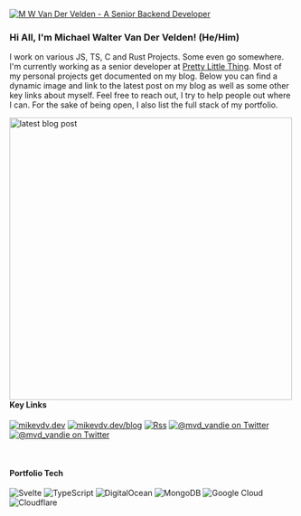 [![M W Van Der Velden - A Senior Backend Developer](https://user-images.githubusercontent.com/9092863/176887477-2dc8f575-7779-42a3-89e8-be194a87d0e6.png)](https://mikevdv.dev)

### Hi All, I'm Michael Walter Van Der Velden! (He/Him)

I work on various JS, TS, C and Rust Projects. Some even go somewhere.
I'm currently working as a senior developer at [Pretty Little Thing](https://prettylittlething.com). Most of my personal projects get documented on my blog. Below you can find a dynamic image and link to the latest post on my blog as well as some other key links about myself. Feel free to reach out, I try to help people out where I can. For the sake of being open, I also list the full stack of my portfolio.

[<img align="left" src="https://mikevdv.dev/blog/latest/og" alt="latest blog post" width="500px" />](https://mikevdv.dev/blog/latest)

#### Key Links
[![mikevdv.dev](https://img.shields.io/badge/portfolio-mikevdv.dev-orange?style=for-the-badge)](https://mikevdv.dev)
[![mikevdv.dev/blog](https://img.shields.io/badge/blog-mikevdv.dev/blog-red?style=for-the-badge)](https://mikevdv.dev/blog)
[![Rss](https://img.shields.io/badge/rss-F88900?style=for-the-badge&logo=rss&logoColor=white)](https://mikevdv.dev/blog/rss.xml)
[![@mvd_vandie on Twitter](https://img.shields.io/badge/twitter-@mikevdev-blue?style=for-the-badge&logo=twitter&color=1DA1F2)](https://twitter.com/mikevdev)
[![@mvd_vandie on Twitter](https://img.shields.io/badge/LinkedIn-mikevdv-blue?style=for-the-badge&logo=linkedin&color=0A66C2)]([https://twitter.com/mvd_vandie](https://www.linkedin.com/in/mikevdv/))

<br clear="left" />

#### Portfolio Tech
![Svelte](https://img.shields.io/badge/svelte-%23f1413d.svg?style=for-the-badge&logo=svelte&logoColor=white)
![TypeScript](https://img.shields.io/badge/typescript-%23007ACC.svg?style=for-the-badge&logo=typescript&logoColor=white)
![DigitalOcean](https://img.shields.io/badge/DigitalOcean-%230167ff.svg?style=for-the-badge&logo=digitalOcean&logoColor=white)
![MongoDB](https://img.shields.io/badge/MongoDB-%234ea94b.svg?style=for-the-badge&logo=mongodb&logoColor=white)
![Google Cloud](https://img.shields.io/badge/GoogleCloud-%234285F4.svg?style=for-the-badge&logo=google-cloud&logoColor=white)
![Cloudflare](https://img.shields.io/badge/Cloudflare-F38020?style=for-the-badge&logo=Cloudflare&logoColor=white)
